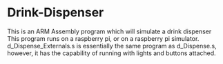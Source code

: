 # Drink-Dispenser
This is an ARM Assembly program which will simulate a drink dispenser
This program runs on a raspberry pi, or on a raspberry pi simulator.
d_Dispense_Externals.s is essentially the same program as d_Dispense.s, however, it has the capability of running with lights and buttons attached.
